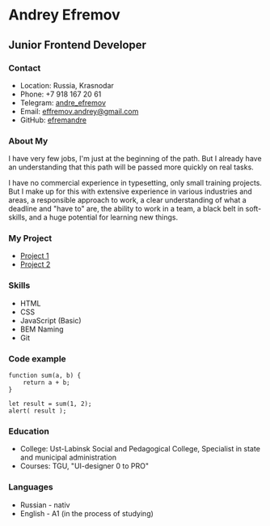 # Andrey Efremov

## Junior Frontend Developer

### Contact

* Location: Russia, Krasnodar
* Phone: +7 918 167 20 61
* Telegram: [andre_efremov](https://t.me/andre_efremov)
* Email: effremov.andrey@gmail.com
* GitHub: [efremandre](https://github.com/efremandre)

### About My

I have very few jobs, I'm just at the beginning of the path. But I already have an understanding that this path will be passed more quickly on real tasks. 

I have no commercial experience in typesetting, only small training projects. But I make up for this with extensive experience in various industries and areas, a responsible approach to work, a clear understanding of what a deadline and "have to" are, the ability to work in a team, a black belt in soft-skills, and a huge potential for learning new things.

### My Project

* [Project 1](https://efremandre.github.io/)
* [Project 2](https://efremandre.github.io/freebusinestheme/)

### Skills

* HTML
* CSS
* JavaScript (Basic)
* BEM Naming
* Git

### Code example

```
function sum(a, b) {
	return a + b;
}

let result = sum(1, 2);
alert( result );
```

### Education

* College: Ust-Labinsk Social and Pedagogical College, Specialist in state and municipal administration
* Courses: TGU, "UI-designer 0 to PRO"

### Languages
* Russian - nativ
* English - A1 (in the process of studying)